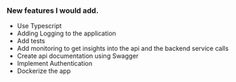### New features I would add.
- Use Typescript
- Adding Logging to the application
- Add tests
- Add monitoring to get insights into the api and the backend service calls
- Create api documentation using Swagger
- Implement Authentication
- Dockerize the app
